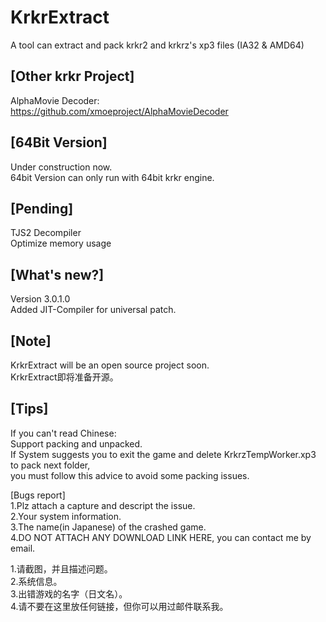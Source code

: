 # KrkrExtract
A tool can extract and pack krkr2 and krkrz's xp3 files (IA32 & AMD64)  

## [Other krkr Project]  
 
AlphaMovie Decoder:  
https://github.com/xmoeproject/AlphaMovieDecoder


## [64Bit Version]  
Under construction now.  
64bit Version can only run with 64bit krkr engine.  


## [Pending]  
TJS2 Decompiler  
Optimize memory usage  


## [What's new?]  
Version 3.0.1.0  
Added JIT-Compiler for universal patch.  

## [Note]  
KrkrExtract will be an open source project soon.  
KrkrExtract即将准备开源。  

## [Tips]  
If you can't read Chinese:  
Support packing and unpacked.  
If System suggests you to exit the game and delete KrkrzTempWorker.xp3 to pack next folder,  
you must follow this advice to avoid some packing issues.  



[Bugs report]  
1.Plz attach a capture and descript the issue.  
2.Your system information.  
3.The name(in Japanese) of the crashed game.  
4.DO NOT ATTACH ANY DOWNLOAD LINK HERE, you can contact me by email.  

1.请截图，并且描述问题。  
2.系统信息。  
3.出错游戏的名字（日文名）。  
4.请不要在这里放任何链接，但你可以用过邮件联系我。  

